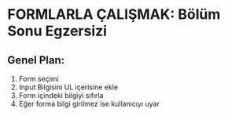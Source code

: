 # FORMLARLA ÇALIŞMAK: Bölüm Sonu Egzersizi
## Genel Plan:

<ol>
<li>Form seçimi</li>
<li>Input Bilgisini UL içerisine ekle </li>
<li>Form içindeki bilgiyi sıfırla</li>
<li>Eğer forma bilgi girilmez ise kullanıcıyı uyar</li>
<ol>   




